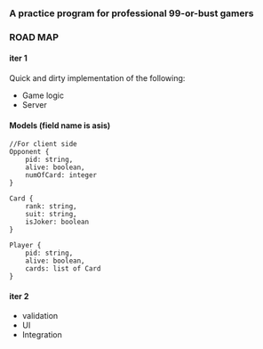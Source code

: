 ### A practice program for professional 99-or-bust gamers

### ROAD MAP

#### iter 1
Quick and dirty implementation of the following:
- Game logic
- Server 


#### Models (field name is asis)

```
//For client side
Opponent {
	pid: string,
	alive: boolean,
	numOfCard: integer
}
```

```
Card {
	rank: string,
	suit: string,
	isJoker: boolean
}
```

```
Player {
	pid: string,
	alive: boolean,
	cards: list of Card
}
```


#### iter 2
- validation
- UI
- Integration
